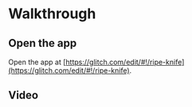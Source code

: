 # Walkthrough

## Open the app

Open the app at [https://glitch.com/edit/#!/ripe-knife](https://glitch.com/edit/#!/ripe-knife).

## Video